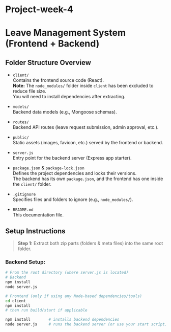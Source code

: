 # Project-week-4
# Leave Management System (Frontend + Backend)

## Folder Structure Overview

- `client/`  
  Contains the frontend source code (React).  
  **Note:** The `node_modules/` folder inside `client` has been excluded to reduce file size.  
  You will need to install dependencies after extracting.

- `models/`  
  Backend data models (e.g., Mongoose schemas).

- `routes/`  
  Backend API routes (leave request submission, admin approval, etc.).

- `public/`  
  Static assets (images, favicon, etc.) served by the frontend or backend.

- `server.js`  
  Entry point for the backend server (Express app starter).

- `package.json` & `package-lock.json`  
  Defines the project dependencies and locks their versions.  
  The backend has its own `package.json`, and the frontend has one inside the `client/` folder.

- `.gitignore`  
  Specifies files and folders to ignore (e.g., `node_modules/`).

- `README.md`  
  This documentation file.

## Setup Instructions

> **Step 1:** Extract both zip parts (folders & meta files) into the same root folder.

### Backend Setup:
```bash
# From the root directory (where server.js is located)
# Backend
npm install
node server.js

# Frontend (only if using any Node-based dependencies/tools)
cd client
npm install
# then run build/start if applicable

npm install        # installs backend dependencies
node server.js     # runs the backend server (or use your start script)
